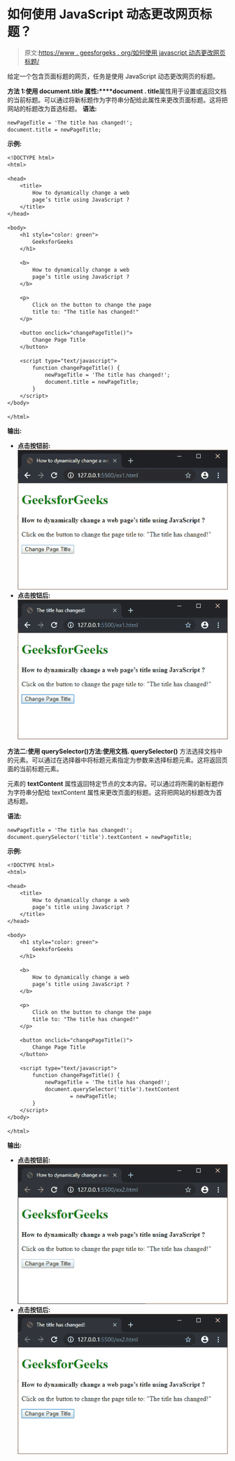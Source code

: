 # 如何使用 JavaScript 动态更改网页标题？

> 原文:[https://www . geesforgeks . org/如何使用 javascript 动态更改网页标题/](https://www.geeksforgeeks.org/how-to-dynamically-change-the-title-of-web-page-using-javascript/)

给定一个包含页面标题的网页，任务是使用 JavaScript 动态更改网页的标题。

**方法 1:使用 document.title 属性:****document . title**属性用于设置或返回文档的当前标题。可以通过将新标题作为字符串分配给此属性来更改页面标题。这将把网站的标题改为首选标题。
**语法:**

```
newPageTitle = 'The title has changed!';
document.title = newPageTitle;
```

**示例:**

```
<!DOCTYPE html>
<html>

<head>
    <title>
        How to dynamically change a web
        page’s title using JavaScript ?
    </title>
</head>

<body>
    <h1 style="color: green">
        GeeksforGeeks
    </h1>

    <b>
        How to dynamically change a web
        page’s title using JavaScript ?
    </b>

    <p>
        Click on the button to change the page
        title to: "The title has changed!"
    </p>

    <button onclick="changePageTitle()">
        Change Page Title
    </button>

    <script type="text/javascript">
        function changePageTitle() {
            newPageTitle = 'The title has changed!';
            document.title = newPageTitle;
        }
    </script>
</body>

</html>
```

**输出:**

*   **点击按钮前:**
    ![title-property-before](img/d7149c10effb4602b56af802d0c1d707.png)
*   **点击按钮后:**
    ![title-property-after](img/6840e7890b861ced90faf583f90657a6.png)

**方法二:使用 querySelector()方法:**使用**文档. querySelector()** 方法选择文档中的元素。可以通过在选择器中将标题元素指定为参数来选择标题元素。这将返回页面的当前标题元素。

元素的 **textContent** 属性返回特定节点的文本内容。可以通过将所需的新标题作为字符串分配给 textContent 属性来更改页面的标题。这将把网站的标题改为首选标题。

**语法:**

```
newPageTitle = 'The title has changed!';
document.querySelector('title').textContent = newPageTitle;
```

**示例:**

```
<!DOCTYPE html>
<html>

<head>
    <title>
        How to dynamically change a web
        page’s title using JavaScript ?
    </title>
</head>

<body>
    <h1 style="color: green">
        GeeksforGeeks
    </h1>

    <b>
        How to dynamically change a web
        page’s title using JavaScript ?
    </b>

    <p>
        Click on the button to change the page
        title to: "The title has changed!"
    </p>

    <button onclick="changePageTitle()">
        Change Page Title
    </button>

    <script type="text/javascript">
        function changePageTitle() {
            newPageTitle = 'The title has changed!';
            document.querySelector('title').textContent
                    = newPageTitle;
        }
    </script>
</body>

</html>
```

**输出:**

*   **点击按钮前:**
    ![title-selector-before](img/212d1f87808658546224bebe566f5d4b.png)
*   **点击按钮后:**
    ![title-selector-after](img/4c04afedf9953c1900de8528ede80351.png)